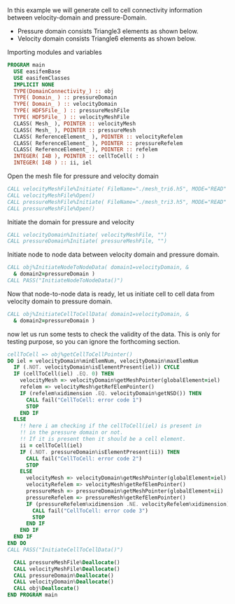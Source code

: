 In this example we will generate cell to cell connectivity information between velocity-domain and pressure-Domain.

- Pressure domain consists Triangle3 elements as shown below.
- Velocity domain consists Triangle6 elements as shown below.

Importing modules and variables

```fortran
PROGRAM main
  USE easifemBase
  USE easifemClasses
  IMPLICIT NONE
  TYPE(DomainConnectivity_) :: obj
  TYPE( Domain_ ) :: pressureDomain
  TYPE( Domain_ ) :: velocityDomain
  TYPE( HDF5File_ ) :: pressureMeshFile
  TYPE( HDF5File_ ) :: velocityMeshFile
  CLASS( Mesh_ ), POINTER :: velocityMesh
  CLASS( Mesh_ ), POINTER :: pressureMesh
  CLASS( ReferenceElement_ ), POINTER :: velocityRefelem
  CLASS( ReferenceElement_ ), POINTER :: pressureRefelem
  CLASS( ReferenceElement_ ), POINTER :: refelem
  INTEGER( I4B ), POINTER :: cellToCell( : )
  INTEGER( I4B ) :: ii, iel
```

Open the mesh file for pressure and velocity domain

```fortran
CALL velocityMeshFile%Initiate( FileName="./mesh_tri6.h5", MODE="READ" )
CALL velocityMeshFile%Open()
CALL pressureMeshFile%Initiate( FileName="./mesh_tri3.h5", MODE="READ" )
CALL pressureMeshFile%Open()
```

Initiate the domain for pressure and velocity

```fortran
CALL velocityDomain%Initiate( velocityMeshFile, "")
CALL pressureDomain%Initiate( pressureMeshFile, "")
```

Initiate node to node data between velocity domain and pressure domain.

```fortran
CALL obj%InitiateNodeToNodeData( domain1=velocityDomain, &
  & domain2=pressureDomain )
CALL PASS("InitiateNodeToNodeData()")
```

Now that node-to-node data is ready, let us initiate cell to cell data from velocity domain to pressure domain.

```fortran
CALL obj%InitiateCellToCellData( domain1=velocityDomain, &
  & domain2=pressureDomain )
```

now let us run some tests to check the validity of the data. This is only for testing purpose, so you can ignore the forthcoming section.

```fortran
cellToCell => obj%getCellToCellPointer()
DO iel = velocityDomain%minElemNum, velocityDomain%maxElemNum
  IF (.NOT. velocityDomain%isElementPresent(iel)) CYCLE
  IF (cellToCell(iel) .EQ. 0) THEN
    velocityMesh => velocityDomain%getMeshPointer(globalElement=iel)
    refelem => velocityMesh%getRefElemPointer()
    IF (refelem%xidimension .EQ. velocityDomain%getNSD()) THEN
      CALL fail("CellToCell: error code 1")
      STOP
    END IF
  ELSE
    !! here i am checking if the cellToCell(iel) is present in
    !! in the pressure domain or not.
    !! If it is present then it should be a cell element.
    ii = cellToCell(iel)
    IF (.NOT. pressureDomain%isElementPresent(ii)) THEN
      CALL fail("CellToCell: error code 2")
      STOP
    ELSE
      velocityMesh => velocityDomain%getMeshPointer(globalElement=iel)
      velocityRefelem => velocityMesh%getRefElemPointer()
      pressureMesh => pressureDomain%getMeshPointer(globalElement=ii)
      pressureRefelem => pressureMesh%getRefElemPointer()
      IF (pressureRefelem%xidimension .NE. velocityRefelem%xidimension) THEN
        CALL fail("CellToCell: error code 3")
        STOP
      END IF
    END IF
  END IF
END DO
CALL PASS("InitiateCellToCellData()")
```

```fortran
  CALL pressureMeshFile%Deallocate()
  CALL velocityMeshFile%Deallocate()
  CALL pressureDomain%Deallocate()
  CALL velocityDomain%Deallocate()
  CALL obj%Deallocate()
END PROGRAM main
```
